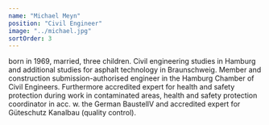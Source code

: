 ```yaml
---
name: "Michael Meyn"
position: "Civil Engineer"
image: "../michael.jpg"
sortOrder: 3
---
```


born in 1969, married, three children. Civil engineering studies in Hamburg and additional studies for asphalt technology in Braunschweig. Member and construction submission-authorised engineer in the Hamburg Chamber of Civil Engineers. Furthermore accredited expert for health and safety protection during work in contaminated areas, health and safety protection coordinator in acc. w. the German BaustellV and accredited expert for Güteschutz Kanalbau (quality control).
